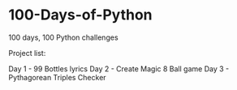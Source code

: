 # 100-Days-of-Python
100 days, 100 Python challenges

Project list: 

Day 1 - 99 Bottles lyrics
Day 2 - Create Magic 8 Ball game
Day 3 - Pythagorean Triples Checker